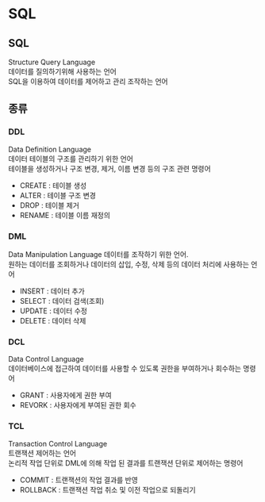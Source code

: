 # SQL
## SQL
Structure Query Language  
데이터를 질의하기위해 사용하는 언어  
SQL을 이용하여 데이터를 제어하고 관리 조작하는 언어

## 종류
### DDL
Data Definition Language  
데이터 테이블의 구조를 관리하기 위한 언어  
테이블을 생성하거나 구조 변경, 제거, 이름 변경 등의 구조 관련 명령어
- CREATE : 테이블 생성
- ALTER : 테이블 구조 변경
- DROP : 테이블 제거
- RENAME : 테이블 이름 재정의

### DML
Data Manipulation Language
데이터를 조작하기 위한 언어.  
원하는 데이터를 조회하거나 데이터의 삽입, 수정, 삭제 등의 데이터 처리에 사용하는 언어  
- INSERT : 데이터 추가
- SELECT : 데이터 검색(조회)
- UPDATE : 데이터 수정
- DELETE : 데이터 삭제

### DCL
Data Control Language  
데이터베이스에 접근하여 데이터를 사용할 수 있도록 권한을 부여하거나 회수하는 명령어
- GRANT : 사용자에게 권한 부여
- REVORK : 사용자에게 부여된 권한 회수

### TCL
Transaction Control Language  
트랜잭션 제어하는 언어  
논리적 작업 단위로 DML에 의해 작업 된 결과를 트랜잭션 단위로 제어하는 명령어  
- COMMIT : 트랜잭션의 작업 결과를 반영
- ROLLBACK : 트랜잭션 작업 취소 및 이전 작업으로 되돌리기
